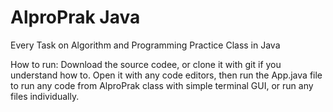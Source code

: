 # AlproPrak Java
Every Task on Algorithm and Programming Practice Class in Java

How to run: Download the source codee, or clone it with git if you understand how to. Open it with any code editors, then run the App.java file to run any code from AlproPrak class with simple terminal GUI, or run any files individually.
